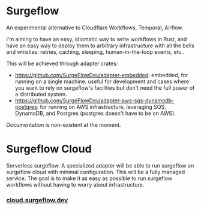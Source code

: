 # Surgeflow
An experimental alternative to Cloudflare Workflows, Temporal, Airflow.

I'm aiming to have an easy, idiomatic way to write workflows in Rust, and have an easy way to deploy them to arbitrary infrastructure with all the bells and whistles: retries, caching, sleeping, human-in-the-loop events, etc..

This will be achieved through adapter crates:
- https://github.com/SurgeFlowDev/adapter-embedded: embedded, for running on a single machine. useful for development and cases where you want to rely on surgeflow's facilities but don't need the full power of a distributed system.
- https://github.com/SurgeFlowDev/adapter-aws-sqs-dynamodb-postgres: for running on AWS infrastructure, leveraging SQS, DynamoDB, and Postgres (postgres doesn't have to be on AWS).

Documentation is non-existent at the moment.

# Surgeflow Cloud 
Serverless surgeflow. A specialized adapter will be able to run surgeflow on surgeflow cloud with minimal configuration. This will be a fully managed service. The goal is to make it as easy as possible to run surgeflow workflows without having to worry about infrastructure.
### [cloud.surgeflow.dev](https://cloud.surgeflow.dev)

